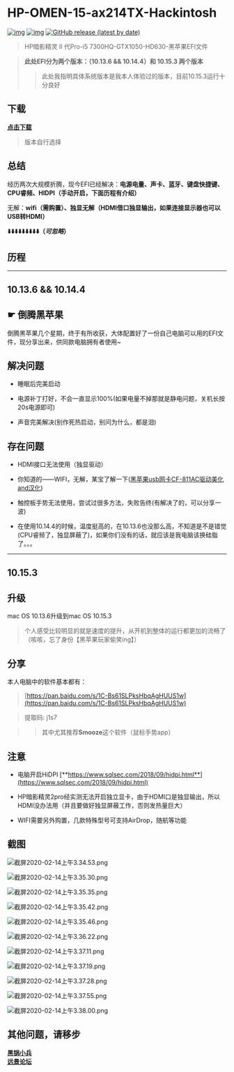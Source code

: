 # HP-OMEN-15-ax214TX-Hackintosh

[![img](https://img.shields.io/github/last-commit/ZGGsong/HP-OMEN-15-ax214TX-Hackintosh.svg?color=orange&label=%E6%9C%80%E8%BF%91%E6%8F%90%E4%BA%A4)](https://github.com/ZGGsong/HP-OMEN-15-ax214TX-Hackintosh) [![img](https://img.shields.io/badge/link-996.icu-red.svg)](https://996.icu/) 
[![GitHub release (latest by date)](https://img.shields.io/github/v/release/zggsong/HP-OMEN-15-ax214TX-Hackintosh)](https://github.com/ZGGSONG/HP-OMEN-15-ax214TX-Hackintosh/releases/tag/1.0.0)

> HP暗影精灵 II 代Pro-i5 7300HQ-GTX1050-HD630-黑苹果EFI文件

> **此处EFI分为两个版本：（10.13.6 && 10.14.4）和 10.15.3 两个版本**
> > 此处我指明具体系统版本是我本人体验过的版本，目前10.15.3运行十分良好

## 下载

[**点击下载**](https://github.com/ZGGSONG/HP-OMEN-15-ax214TX-Hackintosh/releases/tag/2.0)

> 版本自行选择

## 总结

经历两次大规模折腾，现今EFI已经解决：**电源电量、声卡、蓝牙、键盘快捷键、CPU睿频、HIDPI（手动开启，下面历程有介绍）**

无解：**wifi（需购置）、独显无解（HDMI借口独显输出，如果连接显示器也可以USB转HDMI）**

**⬇️⬇️⬇️⬇️⬇️⬇️⬇️⬇️⬇️（*可忽略*）**


## 历程
---
10.13.6 && 10.14.4
---
## ☛ 倒腾黑苹果

倒腾黑苹果几个星期，终于有所收获，大体配置好了一份自己电脑可以用的EFI文件，现分享出来，供同款电脑拥有者使用~

## 解决问题

 - 睡眠后完美启动

 - 电源补丁打好，不会一直显示100%(如果电量不掉那就是静电问题，关机长按20s电源即可)

 - 声音完美解决(别作死热启动，别问为什么，都是泪)

## 存在问题
 - HDMI接口无法使用（独显驱动）

 - 你知道的——WIFI，无解，某宝了解一下([黑苹果usb网卡CF-811AC驱动美化and汉化](https://zhebk.cn/Z-Turn/CF-811AC.html))

 - 触控板手势无法使用，尝试过很多方法，失败告终(有解决了的，可以分享一波)

 - 在使用10.14.4的时候，温度挺高的，在10.13.6也没那么高，不知道是不是错觉(CPU睿频了，独显屏蔽了)，如果你们没有的话，就应该是我电脑该换硅脂了。。。

---
10.15.3
---

## 升级

mac OS 10.13.6升级到mac OS 10.15.3

> 个人感受比较明显的就是速度的提升，从开机到整体的运行都更加的流畅了（咳咳，忘了身份【黑苹果玩家偷笑ing】）

## 分享

本人电脑中的软件基本都有：

> [https://pan.baidu.com/s/1C-Bs61SLPksHbqAgHUUS1w](https://pan.baidu.com/s/1C-Bs61SLPksHbqAgHUUS1w) 

> 提取码: j1s7

> > 其中尤其推荐**Smooze**这个软件（鼠标手势app）

## 注意

- 电脑开启HiDPI [**https://www.sqlsec.com/2018/09/hidpi.html**](https://www.sqlsec.com/2018/09/hidpi.html)

- HP暗影精灵2pro经实测无法开启独立显卡，由于HDMI口是独显输出，所以HDMI没办法用（并且要做好独显屏蔽工作，否则发热量巨大）

- WIFI需要另外购置，几款特殊型号可支持AirDrop，随航等功能

## 截图

![截屏2020-02-14上午3.34.53.png](https://img.zggsong.cn/2020/02/14/f2bade2641d5d.png)

![截屏2020-02-14上午3.35.30.png](https://img.zggsong.cn/2020/02/14/2507dee93dcd4.png)

![截屏2020-02-14上午3.35.35.png](https://img.zggsong.cn/2020/02/14/988f5df40db20.png)

![截屏2020-02-14上午3.35.42.png](https://img.zggsong.cn/2020/02/14/a16feeb828bbf.png)

![截屏2020-02-14上午3.35.46.png](https://img.zggsong.cn/2020/02/14/4db57b67cbeee.png)

![截屏2020-02-14上午3.36.22.png](https://img.zggsong.cn/2020/02/14/cfc2460b2b1be.png)

![截屏2020-02-14上午3.37.11.png](https://img.zggsong.cn/2020/02/14/a5ccddf8eae5c.png)

![截屏2020-02-14上午3.37.19.png](https://img.zggsong.cn/2020/02/14/269576c68a1ae.png)

![截屏2020-02-14上午3.37.28.png](https://img.zggsong.cn/2020/02/14/8d11300b96ff7.png)

![截屏2020-02-14上午3.37.55.png](https://img.zggsong.cn/2020/02/14/1162286d40224.png)

![截屏2020-02-14上午3.38.00.png](https://img.zggsong.cn/2020/02/14/b757b7bc682ef.png)

 ## 其他问题，请移步

<div>
 <b><a href="https://blog.daliansky.net/" target="_blank">黑锅小兵</a>
 </div>
 <div>
 </b>
 <b><a href="http://bbs.pcbeta.com/index.php?gid=86" target="_blank">远景论坛</a></b>
</div>
